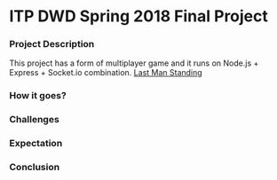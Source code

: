 # ITP DWD Spring 2018 Final Project

### Project Description
This project has a form of multiplayer game and it runs on Node.js + Express + Socket.io combination. [Last Man Standing](https://pheonise.itch.io/last-man-standing)

### How it goes?
### Challenges
### Expectation
### Conclusion
